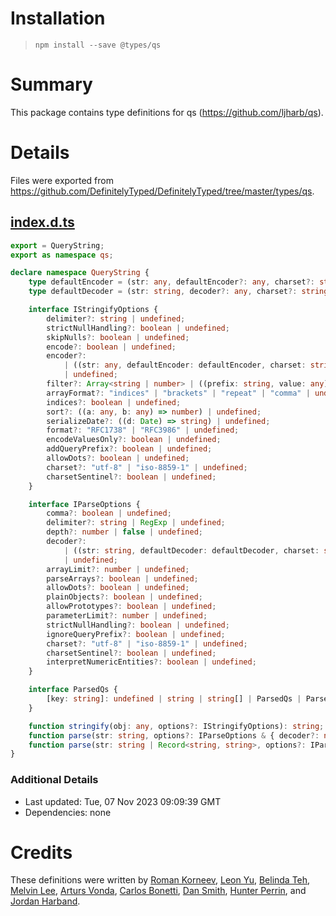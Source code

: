 # Installation
> `npm install --save @types/qs`

# Summary
This package contains type definitions for qs (https://github.com/ljharb/qs).

# Details
Files were exported from https://github.com/DefinitelyTyped/DefinitelyTyped/tree/master/types/qs.
## [index.d.ts](https://github.com/DefinitelyTyped/DefinitelyTyped/tree/master/types/qs/index.d.ts)
````ts
export = QueryString;
export as namespace qs;

declare namespace QueryString {
    type defaultEncoder = (str: any, defaultEncoder?: any, charset?: string) => string;
    type defaultDecoder = (str: string, decoder?: any, charset?: string) => string;

    interface IStringifyOptions {
        delimiter?: string | undefined;
        strictNullHandling?: boolean | undefined;
        skipNulls?: boolean | undefined;
        encode?: boolean | undefined;
        encoder?:
            | ((str: any, defaultEncoder: defaultEncoder, charset: string, type: "key" | "value") => string)
            | undefined;
        filter?: Array<string | number> | ((prefix: string, value: any) => any) | undefined;
        arrayFormat?: "indices" | "brackets" | "repeat" | "comma" | undefined;
        indices?: boolean | undefined;
        sort?: ((a: any, b: any) => number) | undefined;
        serializeDate?: ((d: Date) => string) | undefined;
        format?: "RFC1738" | "RFC3986" | undefined;
        encodeValuesOnly?: boolean | undefined;
        addQueryPrefix?: boolean | undefined;
        allowDots?: boolean | undefined;
        charset?: "utf-8" | "iso-8859-1" | undefined;
        charsetSentinel?: boolean | undefined;
    }

    interface IParseOptions {
        comma?: boolean | undefined;
        delimiter?: string | RegExp | undefined;
        depth?: number | false | undefined;
        decoder?:
            | ((str: string, defaultDecoder: defaultDecoder, charset: string, type: "key" | "value") => any)
            | undefined;
        arrayLimit?: number | undefined;
        parseArrays?: boolean | undefined;
        allowDots?: boolean | undefined;
        plainObjects?: boolean | undefined;
        allowPrototypes?: boolean | undefined;
        parameterLimit?: number | undefined;
        strictNullHandling?: boolean | undefined;
        ignoreQueryPrefix?: boolean | undefined;
        charset?: "utf-8" | "iso-8859-1" | undefined;
        charsetSentinel?: boolean | undefined;
        interpretNumericEntities?: boolean | undefined;
    }

    interface ParsedQs {
        [key: string]: undefined | string | string[] | ParsedQs | ParsedQs[];
    }

    function stringify(obj: any, options?: IStringifyOptions): string;
    function parse(str: string, options?: IParseOptions & { decoder?: never | undefined }): ParsedQs;
    function parse(str: string | Record<string, string>, options?: IParseOptions): { [key: string]: unknown };
}

````

### Additional Details
 * Last updated: Tue, 07 Nov 2023 09:09:39 GMT
 * Dependencies: none

# Credits
These definitions were written by [Roman Korneev](https://github.com/RWander), [Leon Yu](https://github.com/leonyu), [Belinda Teh](https://github.com/tehbelinda), [Melvin Lee](https://github.com/zyml), [Arturs Vonda](https://github.com/artursvonda), [Carlos Bonetti](https://github.com/CarlosBonetti), [Dan Smith](https://github.com/dpsmith3), [Hunter Perrin](https://github.com/hperrin), and [Jordan Harband](https://github.com/ljharb).
